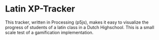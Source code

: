 # Latin XP-Tracker
This tracker, written in Processing (p5js), makes it easy to visualize the progress of students of a latin class in a Dutch Highschool. This is a small scale test of a gamification implementation.
